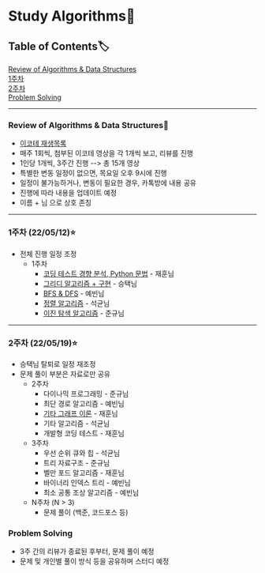 # Study Algorithms:open_book:
## Table of Contents:label:
[Review of Algorithms & Data Structures](#review-of-algorithms--data-structures)   
[1주차](#1주차-220512)  
[2주차](#2주차-220519)  
[Problem Solving](#problem-solving)  

---
### Review of Algorithms & Data Structures:star2:
- [이코테 재생목록](https://www.youtube.com/watch?v=m-9pAwq1o3w&list=PLRx0vPvlEmdAghTr5mXQxGpHjWqSz0dgC)
- 매주 1회씩, 첨부된 이코테 영상을 각 1개씩 보고, 리뷰를 진행
- 1인당 1개씩, 3주간 진행 --> 총 15개 영상
- 특별한 변동 일정이 없으면, 목요일 오후 9시에 진행
- 일정이 불가능하거나, 변동이 필요한 경우, 카톡방에 내용 공유
- 진행에 따라 내용을 업데이트 예정
- 이름 + 님 으로 상호 존칭  
---
### 1주차 (22/05/12):star:
- 전체 진행 일정 조정
    - 1주차
        - [코딩 테스트 경향 분석, Python 문법](./1주차/%EC%BD%94%ED%85%8C%20%EA%B0%9C%EC%9A%94%20%EB%B0%8F%20%ED%8C%8C%EC%9D%B4%EC%8D%AC%20%EB%AC%B8%EB%B2%95.md) -  재훈님
        - [그리디 알고리즘 + 구현](./1주차/%EA%B7%B8%EB%A6%AC%EB%94%94%20%EB%B0%8F%20%EA%B5%AC%ED%98%84.pdf) -  승택님 
        - [BFS & DFS](https://rndpqls999.tistory.com/140) -  예빈님
        - [정렬 알고리즘](./1주차/%EC%A0%95%EB%A0%AC%20%EC%95%8C%EA%B3%A0%EB%A6%AC%EC%A6%98.pdf) -  석균님
        - [이진 탐색 알고리즘](./1주차/%EC%9D%B4%EC%A7%84%20%ED%83%90%EC%83%89%20%EC%95%8C%EA%B3%A0%EB%A6%AC%EC%A6%98.pdf) -  준규님
---
### 2주차 (22/05/19):star:
- 승택님 탈퇴로 일정 재조정
- 문제 풀이 부분은 자료로만 공유
    - 2주차  
        - 다이나믹 프로그래밍 - 준규님
        - 최단 경로 알고리즘 -  예빈님
        - [기타 그래프 이론](./2%EC%A3%BC%EC%B0%A8/graph_theory.md) -  재훈님
        - 기타 알고리즘 -  석균님
        - 개발형 코딩 테스트 -  재훈님
    - 3주차
        - 우선 순위 큐와 힙 - 석균님
        - 트리 자료구조 - 준규님
        - 벨만 포드 알고리즘 - 재훈님
        - 바이너리 인덱스 트리 - 예빈님
        - 최소 공통 조상 알고리즘 - 예빈님
    - N주차 (N > 3)
        - 문제 풀이 (백준, 코드포스 등)
### Problem Solving
- 3주 간의 리뷰가 종료된 후부터, 문제 풀이 예정
- 문제 및 개인별 풀이 방식 등을 공유하며 스터디 예정